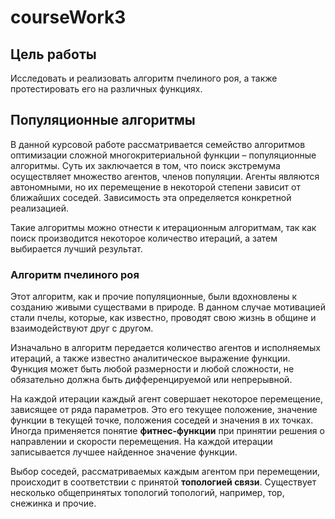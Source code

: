 # courseWork3
## Цель работы
Исследовать и реализовать алгоритм пчелиного роя, а также протестировать его на различных функциях.
## Популяционные алгоритмы
В данной курсовой работе рассматривается семейство алгоритмов оптимизации сложной многокритериальной функции – популяционные алгоритмы.
Суть их заключается в том, что поиск экстремума осуществляет множество агентов, членов популяции.
Агенты являются автономными, но их перемещение в некоторой степени зависит от ближайших соседей. Зависимость эта определяется конкретной реализацией.

Такие алгоритмы можно отнести к итерационным алгоритмам, так как поиск производится некоторое количество итераций, а затем выбирается лучший результат.

### Алгоритм пчелиного роя

Этот алгоритм, как и прочие популяционные, были вдохновлены к созданию живыми существами в природе.
В данном случае мотивацией стали пчелы, которые, как известно, проводят свою жизнь в общине и взаимодействуют друг с другом.

Изначально в алгоритм передается количество агентов и исполняемых итераций, а также известно аналитическое выражение функции.
Функция может быть любой размерности и любой сложности, не обязательно должна быть дифференцируемой или непрерывной.

На каждой итерации каждый агент совершает некоторое перемещение, зависящее от ряда параметров. Это его текущее положение, значение функции в текущей точке, положения соседей и значения в их точках.
Иногда применяется понятие **фитнес-функции** при принятии решения о направлении и скорости перемещения.
На каждой итерации записывается лучшее найденное значение функции.

Выбор соседей, рассматриваемых каждым агентом при перемещении, происходит в соответствии с принятой **топологией связи**. Существует несколько общепринятых топологий топологий, например, тор, снежинка и прочие.
